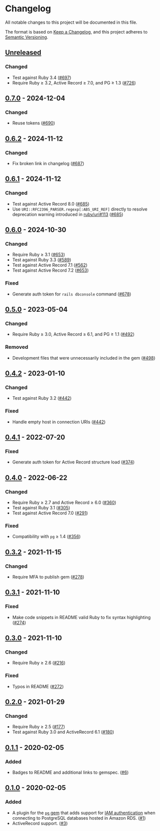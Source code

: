 # Changelog

All notable changes to this project will be documented in this file.

The format is based on [Keep a Changelog](https://keepachangelog.com/en/1.0.0/), and this project adheres to [Semantic Versioning](https://semver.org/spec/v2.0.0.html).

## [Unreleased]

### Changed
* Test against Ruby 3.4 ([#697](https://github.com/haines/pg-aws_rds_iam/pull/697))
* Require Ruby ≥ 3.2, Active Record ≥ 7.0, and PG ≥ 1.3 ([#726](https://github.com/haines/pg-aws_rds_iam/pull/726))

## [0.7.0] - 2024-12-04

### Changed
* Reuse tokens ([#690](https://github.com/haines/pg-aws_rds_iam/pull/690))

## [0.6.2] - 2024-11-12

### Changed
* Fix broken link in changelog ([#687](https://github.com/haines/pg-aws_rds_iam/pull/687))

## [0.6.1] - 2024-11-12

### Changed
* Test against Active Record 8.0 ([#685](https://github.com/haines/pg-aws_rds_iam/pull/685))
* Use `URI::RFC2396_PARSER.regexp[:ABS_URI_REF]` directly to resolve deprecation warning introduced in [ruby/uri#113](https://github.com/ruby/uri/pull/113) ([#685](https://github.com/haines/pg-aws_rds_iam/pull/685))

## [0.6.0] - 2024-10-30

### Changed
* Require Ruby ≥ 3.1 ([#653](https://github.com/haines/pg-aws_rds_iam/pull/653))
* Test against Ruby 3.3 ([#589](https://github.com/haines/pg-aws_rds_iam/pull/589))
* Test against Active Record 7.1 ([#562](https://github.com/haines/pg-aws_rds_iam/pull/562))
* Test against Active Record 7.2 ([#653](https://github.com/haines/pg-aws_rds_iam/pull/653))

### Fixed
* Generate auth token for `rails dbconsole` command ([#678](https://github.com/haines/pg-aws_rds_iam/pull/678))

## [0.5.0] - 2023-05-04

### Changed
* Require Ruby ≥ 3.0, Active Record ≥ 6.1, and PG ≥ 1.1 ([#492](https://github.com/haines/pg-aws_rds_iam/pull/492))

### Removed
* Development files that were unnecessarily included in the gem ([#498](https://github.com/haines/pg-aws_rds_iam/pull/498))

## [0.4.2] - 2023-01-10

### Changed
* Test against Ruby 3.2 ([#442](https://github.com/haines/pg-aws_rds_iam/pull/442))

### Fixed
* Handle empty host in connection URIs ([#442](https://github.com/haines/pg-aws_rds_iam/pull/442))

## [0.4.1] - 2022-07-20

### Fixed
* Generate auth token for Active Record structure load ([#374](https://github.com/haines/pg-aws_rds_iam/pull/374))

## [0.4.0] - 2022-06-22

### Changed
* Require Ruby ≥ 2.7 and Active Record ≥ 6.0 ([#360](https://github.com/haines/pg-aws_rds_iam/pull/360))
* Test against Ruby 3.1 ([#305](https://github.com/haines/pg-aws_rds_iam/pull/305))
* Test against Active Record 7.0 ([#291](https://github.com/haines/pg-aws_rds_iam/pull/291))

### Fixed
* Compatibility with `pg` ≥ 1.4 ([#356](https://github.com/haines/pg-aws_rds_iam/pull/356))

## [0.3.2] - 2021-11-15

### Changed
* Require MFA to publish gem ([#278](https://github.com/haines/pg-aws_rds_iam/pull/278))

## [0.3.1] - 2021-11-10

### Fixed
* Make code snippets in README valid Ruby to fix syntax highlighting ([#274](https://github.com/haines/pg-aws_rds_iam/pull/274))

## [0.3.0] - 2021-11-10

### Changed
* Require Ruby ≥ 2.6 ([#216](https://github.com/haines/pg-aws_rds_iam/pull/216))

### Fixed
* Typos in README ([#272](https://github.com/haines/pg-aws_rds_iam/pull/272))

## [0.2.0] - 2021-01-29

### Changed
* Require Ruby ≥ 2.5 ([#177](https://github.com/haines/pg-aws_rds_iam/pull/177))
* Test against Ruby 3.0 and ActiveRecord 6.1 ([#180](https://github.com/haines/pg-aws_rds_iam/pull/180))

## [0.1.1] - 2020-02-05

### Added
* Badges to README and additional links to gemspec. ([#6](https://github.com/haines/pg-aws_rds_iam/pull/6))

## [0.1.0] - 2020-02-05

### Added
* A plugin for the [`pg` gem](https://rubygems.org/gems/pg) that adds support for [IAM authentication](https://docs.aws.amazon.com/AmazonRDS/latest/UserGuide/UsingWithRDS.IAMDBAuth.html) when connecting to PostgreSQL databases hosted in Amazon RDS. ([#1](https://github.com/haines/pg-aws_rds_iam/pull/1))
* ActiveRecord support. ([#3](https://github.com/haines/pg-aws_rds_iam/pull/3))

[Unreleased]: https://github.com/haines/pg-aws_rds_iam/compare/v0.7.0...HEAD
[0.7.0]: https://github.com/haines/pg-aws_rds_iam/compare/v0.6.2...v0.7.0
[0.6.2]: https://github.com/haines/pg-aws_rds_iam/compare/v0.6.1...v0.6.2
[0.6.1]: https://github.com/haines/pg-aws_rds_iam/compare/v0.6.0...v0.6.1
[0.6.0]: https://github.com/haines/pg-aws_rds_iam/compare/v0.5.0...v0.6.0
[0.5.0]: https://github.com/haines/pg-aws_rds_iam/compare/v0.4.2...v0.5.0
[0.4.2]: https://github.com/haines/pg-aws_rds_iam/compare/v0.4.1...v0.4.2
[0.4.1]: https://github.com/haines/pg-aws_rds_iam/compare/v0.4.0...v0.4.1
[0.4.0]: https://github.com/haines/pg-aws_rds_iam/compare/v0.3.2...v0.4.0
[0.3.2]: https://github.com/haines/pg-aws_rds_iam/compare/v0.3.1...v0.3.2
[0.3.1]: https://github.com/haines/pg-aws_rds_iam/compare/v0.3.0...v0.3.1
[0.3.0]: https://github.com/haines/pg-aws_rds_iam/compare/v0.2.0...v0.3.0
[0.2.0]: https://github.com/haines/pg-aws_rds_iam/compare/v0.1.1...v0.2.0
[0.1.1]: https://github.com/haines/pg-aws_rds_iam/compare/v0.1.0...v0.1.1
[0.1.0]: https://github.com/haines/pg-aws_rds_iam/compare/64168051a8ef5f32a13632d8ef0b7da00d0056bc...v0.1.0
